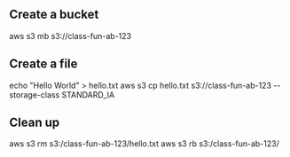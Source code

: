 ## Create a bucket
aws s3 mb s3://class-fun-ab-123 

## Create a file

echo "Hello World" > hello.txt
aws s3 cp hello.txt s3://class-fun-ab-123 --storage-class STANDARD_IA

## Clean up

aws s3 rm s3:/class-fun-ab-123/hello.txt
aws s3 rb s3:/class-fun-ab-123/

